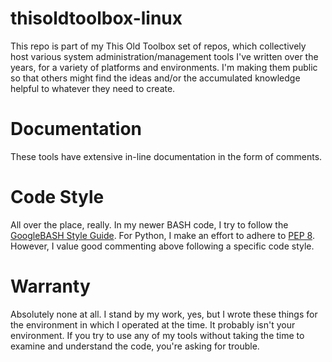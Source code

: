 # thisoldtoolbox-linux
This repo is part of my This Old Toolbox set of repos, which collectively host various system administration/management tools I've written over the years, for a variety of platforms and environments. I'm making them public so that others might find the ideas and/or the accumulated knowledge helpful to whatever they need to create.

# Documentation
These tools have extensive in-line documentation in the form of comments.

# Code Style
All over the place, really. In my newer BASH code, I try to follow the [GoogleBASH Style Guide](https://google.github.io/styleguide/shellguide.html). For Python, I make an effort to adhere to [PEP 8](https://peps.python.org/pep-0008/). However, I value good commenting above following a specific code style.

# Warranty
Absolutely none at all. I stand by my work, yes, but I wrote these things for the environment in which I operated at the time. It probably isn't your environment. If you try to use any of my tools without taking the time to examine and understand the code, you're asking for trouble.
